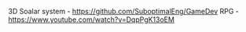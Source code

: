 3D Soalar system - https://github.com/SuboptimalEng/GameDev
RPG - https://www.youtube.com/watch?v=DqpPgK13oEM